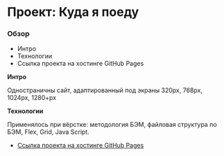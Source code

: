 # Проект: Куда я поеду

### Обзор
* Интро
* Технологии
* Ссылка проекта на хостинге GitHub Pages

**Интро**

Одностраничны сайт, адаптированный под экраны 320рх, 768рх, 1024рх, 1280+рх 

**Технологии**

Применялось при вёрстке: методология БЭМ, файловая структура по БЭМ, Flex, Grid, Java Script.

* [Ссылка проекта на хостинге GitHub Pages](https://frontend-moscow.github.io/Where-will-I-go/index.html)


